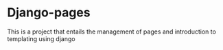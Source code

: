 # Django-pages
This is a project that entails the management of pages and introduction to templating using django
